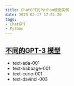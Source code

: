 ```yaml
---
title: ChatGPT的Python使用实例
date: 2023-02-17 17:51:20
tags: 
- ChatGPT
- Python
---
```


## [不同的GPT-3 模型 ](https://learn.microsoft.com/zh-cn/azure/cognitive-services/openai/concepts/models)

- text-ada-001 
- text-babbage-001 
- text-curie-001 
- text-davinci-003
